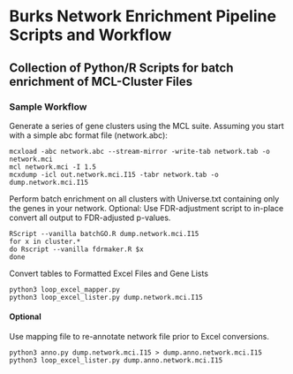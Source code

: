 # Burks Network Enrichment Pipeline Scripts and Workflow
## Collection of Python/R Scripts for batch enrichment of MCL-Cluster Files

### Sample Workflow
Generate a series of gene clusters using the MCL suite.
Assuming you start with a simple abc format file (network.abc):
```
mcxload -abc network.abc --stream-mirror -write-tab network.tab -o network.mci
mcl network.mci -I 1.5
mcxdump -icl out.network.mci.I15 -tabr network.tab -o dump.network.mci.I15
```
Perform batch enrichment on all clusters with Universe.txt containing only the genes in your network.
Optional: Use FDR-adjustment script to in-place convert all output to FDR-adjusted p-values.
```
RScript --vanilla batchGO.R dump.network.mci.I15
for x in cluster.*
do Rscript --vanilla fdrmaker.R $x
done
```
Convert tables to Formatted Excel Files and Gene Lists
```
python3 loop_excel_mapper.py
python3 loop_excel_lister.py dump.network.mci.I15
```



#### Optional 
Use mapping file to re-annotate network file prior to Excel conversions.
```
python3 anno.py dump.network.mci.I15 > dump.anno.network.mci.I15
python3 loop_excel_lister.py dump.anno.network.mci.I15
```
